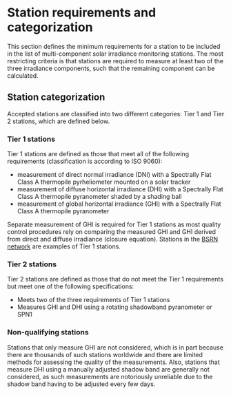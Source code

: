 # Station requirements and categorization

This section defines the minimum requirements for a station to be included in the list of multi-component solar irradiance monitoring stations. The most restricting criteria is that stations are required to measure at least two of the three irradiance components, such that the remaining component can be calculated.

## Station categorization
Accepted stations are classified into two different categories: Tier 1 and Tier 2 stations, which are defined below.

### Tier 1 stations
Tier 1 stations are defined as those that meet all of the following requirements (classification is according to ISO 9060):
* measurement of direct normal irradiance (DNI) with a Spectrally Flat Class A thermopile pyrheliometer mounted on a solar tracker
* measurement of diffuse horizontal irradiance (DHI) with a Spectrally Flat Class A thermopile pyranometer shaded by a shading ball
* measurement of global horizontal irradiance (GHI) with a Spectrally Flat Class A thermopile pyranometer

Separate measurement of GHI is required for Tier 1 stations as most quality control procedures rely on comparing the measured GHI and GHI derived from direct and diffuse irradiance (closure equation). Stations in the [BSRN network](station_network_bsrn) are examples of Tier 1 stations.

### Tier 2 stations
Tier 2 stations are defined as those that do not meet the Tier 1 requirements but meet one of the following specifications:
* Meets two of the three requirements of Tier 1 stations
* Measures GHI and DHI using a rotating shadowband pyranometer or SPN1

### Non-qualifying stations
Stations that only measure GHI are not considered, which is in part because there are thousands of such stations worldwide and there are limited methods for assessing the quality of the measurements. Also, stations that measure DHI using a manually adjusted shadow band are generally not considered, as such measurements are notoriously unreliable due to the shadow band having to be adjusted every few days.

